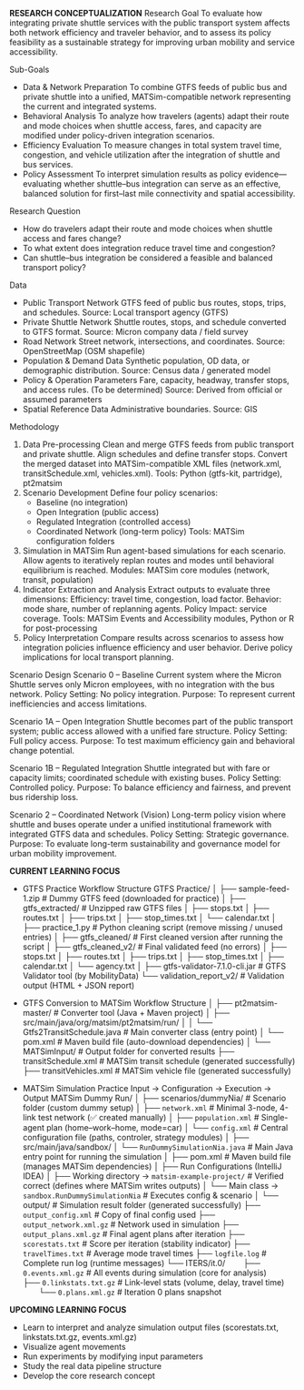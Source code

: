 **RESEARCH CONCEPTUALIZATION**
Research Goal
To evaluate how integrating private shuttle services with the public transport system affects both network efficiency and traveler behavior, and to assess its policy feasibility as a sustainable strategy for improving urban mobility and service accessibility.

Sub-Goals
- Data & Network Preparation
  To combine GTFS feeds of public bus and private shuttle into a unified, MATSim-compatible network representing the current   and integrated systems.
- Behavioral Analysis
  To analyze how travelers (agents) adapt their route and mode choices when shuttle access, fares, and capacity are modified under policy-driven integration scenarios.
- Efficiency Evaluation
  To measure changes in total system travel time, congestion, and vehicle utilization after the integration of shuttle and bus services.
- Policy Assessment
  To interpret simulation results as policy evidence—evaluating whether shuttle–bus integration can serve as an effective, balanced solution for first–last mile connectivity and spatial accessibility.

Research Question
- How do travelers adapt their route and mode choices when shuttle access and fares change?
- To what extent does integration reduce travel time and congestion?
- Can shuttle–bus integration be considered a feasible and balanced transport policy?

Data
- Public Transport Network
  GTFS feed of public bus routes, stops, trips, and schedules.
  Source: Local transport agency (GTFS)
- Private Shuttle Network
  Shuttle routes, stops, and schedule converted to GTFS format.
  Source: Micron company data / field survey
- Road Network
  Street network, intersections, and coordinates.
  Source: OpenStreetMap (OSM shapefile)
- Population & Demand Data
  Synthetic population, OD data, or demographic distribution.
  Source: Census data / generated model
- Policy & Operation Parameters
  Fare, capacity, headway, transfer stops, and access rules. (To be determined)
  Source: Derived from official or assumed parameters
- Spatial Reference Data 
  Administrative boundaries.
  Source: GIS 

Methodology
1. Data Pre-processing
   Clean and merge GTFS feeds from public transport and private shuttle.
   Align schedules and define transfer stops.
   Convert the merged dataset into MATSim-compatible XML files (network.xml, transitSchedule.xml, vehicles.xml).
   Tools: Python (gtfs-kit, partridge), pt2matsim
2. Scenario Development
   Define four policy scenarios:
   - Baseline (no integration)
   - Open Integration (public access)
   - Regulated Integration (controlled access)
   - Coordinated Network (long-term policy)
   Tools: MATSim configuration folders
3. Simulation in MATSim
   Run agent-based simulations for each scenario.
   Allow agents to iteratively replan routes and modes until behavioral equilibrium is reached.
   Modules: MATSim core modules (network, transit, population)
4. Indicator Extraction and Analysis
   Extract outputs to evaluate three dimensions:
   Efficiency: travel time, congestion, load factor.
   Behavior: mode share, number of replanning agents.
   Policy Impact: service coverage.
   Tools: MATSim Events and Accessibility modules, Python or R for post-processing
5. Policy Interpretation
   Compare results across scenarios to assess how integration policies influence efficiency and user behavior.
   Derive policy implications for local transport planning.
   
Scenario Design
Scenario 0 – Baseline
Current system where the Micron Shuttle serves only Micron employees, with no integration with the bus network.
Policy Setting: No policy integration.
Purpose: To represent current inefficiencies and access limitations.

Scenario 1A – Open Integration
Shuttle becomes part of the public transport system; public access allowed with a unified fare structure.
Policy Setting: Full policy access.
Purpose: To test maximum efficiency gain and behavioral change potential.

Scenario 1B – Regulated Integration
Shuttle integrated but with fare or capacity limits; coordinated schedule with existing buses.
Policy Setting: Controlled policy.
Purpose: To balance efficiency and fairness, and prevent bus ridership loss.

Scenario 2 – Coordinated Network (Vision)
Long-term policy vision where shuttle and buses operate under a unified institutional framework with integrated GTFS data and schedules.
Policy Setting: Strategic governance.
Purpose: To evaluate long-term sustainability and governance model for urban mobility improvement.

**CURRENT LEARNING FOCUS**
- GTFS Practice
Workflow Structure
GTFS Practice/
│
├── sample-feed-1.zip                  # Dummy GTFS feed (downloaded for practice)
│
├── gtfs_extracted/                    # Unzipped raw GTFS files
│   ├── stops.txt
│   ├── routes.txt
│   ├── trips.txt
│   ├── stop_times.txt
│   └── calendar.txt
│
├── practice_1.py                      # Python cleaning script (remove missing / unused entries)
│
├── gtfs_cleaned/                      # First cleaned version after running the script
│
├── gtfs_cleaned_v2/                   # Final validated feed (no errors)
│   ├── stops.txt
│   ├── routes.txt
│   ├── trips.txt
│   ├── stop_times.txt
│   ├── calendar.txt
│   └── agency.txt
│
├── gtfs-validator-7.1.0-cli.jar       # GTFS Validator tool (by MobilityData)
└── validation_report_v2/              # Validation output (HTML + JSON report)

- GTFS Conversion to MATSim
Workflow Structure
│
├── pt2matsim-master/                  # Converter tool (Java + Maven project)
│   ├── src/main/java/org/matsim/pt2matsim/run/
│   │   └── Gtfs2TransitSchedule.java  # Main converter class (entry point)
│   └── pom.xml                        # Maven build file (auto-download dependencies)
│
└── MATSimInput/                       # Output folder for converted results
  ├── transitSchedule.xml              # MATSim transit schedule (generated successfully)
  ├── transitVehicles.xml              # MATSim vehicle file (generated successfully)
 
- MATSim Simulation Practice
Input → Configuration → Execution → Output
MATSim Dummy Run/
│
├── scenarios/dummyNia/                                  # Scenario folder (custom dummy setup)
│   ├── `network.xml`                                    # Minimal 3-node, 4-link test network (✅ created manually)
│   ├── `population.xml`                                 # Single-agent plan (home–work–home, mode=car)
│   └── `config.xml`                                     # Central configuration file (paths, controler, strategy modules)
│
├── src/main/java/sandbox/
│   └── `RunDummySimulationNia.java`                     # Main Java entry point for running the simulation
│
├── pom.xml                                              # Maven build file (manages MATSim dependencies)
│
├── Run Configurations (IntelliJ IDEA)
│   ├── Working directory → `matsim-example-project/`    # Verified correct (defines where MATSim writes outputs)
│   └── Main class → `sandbox.RunDummySimulationNia`     # Executes config & scenario
│
└── output/                                              # Simulation result folder (generated successfully)
├── `output_config.xml`                                  # Copy of final config used
├── `output_network.xml.gz`                              # Network used in simulation
├── `output_plans.xml.gz`                                # Final agent plans after iteration
├── `scorestats.txt`                                     # Score per iteration (stability indicator)
├── `travelTimes.txt`                                    # Average mode travel times
├── `logfile.log`                                        # Complete run log (runtime messages)
└── ITERS/it.0/
  ├── `0.events.xml.gz`                                  # All events during simulation (core for analysis)
  ├── `0.linkstats.txt.gz`                               # Link-level stats (volume, delay, travel time)
  └── `0.plans.xml.gz`                                   # Iteration 0 plans snapshot

**UPCOMING LEARNING FOCUS**
- Learn to interpret and analyze simulation output files (scorestats.txt, linkstats.txt.gz, events.xml.gz)
- Visualize agent movements
- Run experiments by modifying input parameters
- Study the real data pipeline structure
- Develop the core research concept

